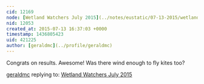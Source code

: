 ```yaml
---
cid: 12169
node: [Wetland Watchers July 2015](../notes/eustatic/07-13-2015/wetlands-watchers-july-2015)
nid: 12053
created_at: 2015-07-13 16:37:03 +0000
timestamp: 1436805423
uid: 421225
author: [geraldmc](../profile/geraldmc)
---
```


Congrats on results. Awesome! Was there wind enough to fly kites too? 

[geraldmc](../profile/geraldmc) replying to: [Wetland Watchers July 2015](../notes/eustatic/07-13-2015/wetlands-watchers-july-2015)

